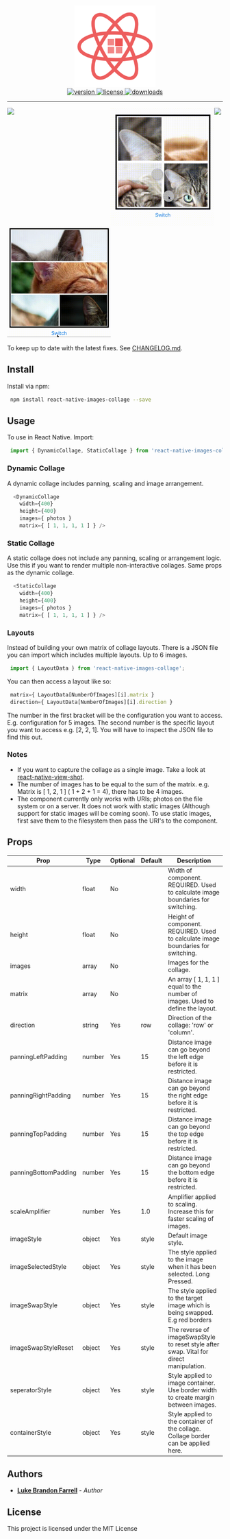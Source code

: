 <p align="center">
  <img src="https://raw.githubusercontent.com/LukeBrandonFarrell/open-source-images/master/react-native-images-collage/react-native-images-collage.png" width="190" height="190">
  <br />
  <a href="https://www.npmjs.com/package/react-native-images-collage" rel="nofollow">
    <img src="https://img.shields.io/npm/v/react-native-images-collage.svg?style=flat-square" alt="version" style="max-width:100%;" />
  </a>
  <a href="https://www.npmjs.com/package/react-native-images-collage" rel="nofollow">
    <img src="http://img.shields.io/npm/l/react-native-images-collage.svg?style=flat-square" alt="license" style="max-width:100%;" />
  </a>
  <a href="https://www.npmjs.com/package/react-native-images-collage" rel="nofollow">
    <img src="http://img.shields.io/npm/dt/react-native-images-collage.svg?style=flat-square" alt="downloads" style="max-width:100%;" />
  </a>

  <hr />
</p>

<img align="left" src="https://raw.githubusercontent.com/LukeBrandonFarrell/open-source-images/master/react-native-images-collage/i3.gif" width="48%" />
<img src="https://raw.githubusercontent.com/LukeBrandonFarrell/open-source-images/master/react-native-images-collage/i4.gif" width="48%" />
<img align="left" src="https://raw.githubusercontent.com/LukeBrandonFarrell/open-source-images/master/react-native-images-collage/i2.gif" width="48%" />
<img src="https://raw.githubusercontent.com/LukeBrandonFarrell/open-source-images/master/react-native-images-collage/i1.gif" width="48%" />

To keep up to date with the latest fixes. See [CHANGELOG.md](https://github.com/lukebrandonfarrell/react-native-images-collage/blob/master/CHANGELOG.md).

## Install

Install via npm:
```sh
 npm install react-native-images-collage --save
```

## Usage

To use in React Native. Import:
```js
 import { DynamicCollage, StaticCollage } from 'react-native-images-collage';
```

### Dynamic Collage

A dynamic collage includes panning, scaling and image arrangement.

```js
  <DynamicCollage
    width={400}
    height={400}
    images={ photos }
    matrix={ [ 1, 1, 1, 1 ] } />
```

### Static Collage

A static collage does not include any panning, scaling or arrangement logic. Use this if you want to render multiple non-interactive collages. Same props as the dynamic collage.

```js
  <StaticCollage
    width={400}
    height={400}
    images={ photos }
    matrix={ [ 1, 1, 1, 1 ] } />
```

### Layouts

Instead of building your own matrix of collage layouts. There is a JSON file you can import which includes multiple layouts. Up to 6 images.
```js
 import { LayoutData } from 'react-native-images-collage';
```

You can then access a layout like so:
```js
 matrix={ LayoutData[NumberOfImages][i].matrix }
 direction={ LayoutData[NumberOfImages][i].direction }
```

The number in the first bracket will be the configuration you want to access. E.g. configuration for 5 images. The second number is the specific layout you want to access e.g. [2, 2, 1]. You will have to inspect the JSON file to find this out.

### Notes

- If you want to capture the collage as a single image. Take a look at [react-native-view-shot](https://github.com/gre/react-native-view-shot).
- The number of images has to be equal to the sum of the matrix. e.g. Matrix is [ 1, 2, 1 ] ( 1 + 2 + 1 = 4), there has to be 4 images.
- The component currently only works with URIs; photos on the file system or on a server. It does not work with static images (Although support for static images will be coming soon). To use static images, first save them to the filesystem then pass the URI's to the component.

## Props

| Prop                | Type          | Optional  | Default | Description                                                                             |
| ------------------- | ------------- | --------- | ------- | --------------------------------------------------------------------------------------- |
| width               | float         | No        |         | Width of component. REQUIRED. Used to calculate image boundaries for switching.         |
| height              | float         | No        |         | Height of component. REQUIRED. Used to calculate image boundaries for switching.        |
| images              | array         | No        |         | Images for the collage.                                                                 |
| matrix              | array         | No        |         | An array [ 1, 1, 1 ] equal to the number of images. Used to define the layout.          |
| direction           | string        | Yes       | row     | Direction of the collage: 'row' or 'column'.                                            |
| panningLeftPadding  | number        | Yes       | 15      | Distance image can go beyond the left edge before it is restricted.                     |
| panningRightPadding | number        | Yes       | 15      | Distance image can go beyond the right edge before it is restricted.                    |
| panningTopPadding   | number        | Yes       | 15      | Distance image can go beyond the top edge before it is restricted.                      |
| panningBottomPadding| number        | Yes       | 15      | Distance image can go beyond the bottom edge before it is restricted.                   |
| scaleAmplifier      | number        | Yes       | 1.0     | Amplifier applied to scaling. Increase this for faster scaling of images.               |
| imageStyle          | object        | Yes       | style   | Default image style.                                                                    |
| imageSelectedStyle  | object        | Yes       | style   | The style applied to the image when it has been selected. Long Pressed.                 |
| imageSwapStyle      | object        | Yes       | style   | The style applied to the target image which is being swapped. E.g red borders           |
| imageSwapStyleReset | object        | Yes       | style   | The reverse of imageSwapStyle to reset style after swap. Vital for direct manipulation. |
| seperatorStyle      | object        | Yes       | style   | Style applied to image container. Use border width to create margin between images.     |
| containerStyle      | object        | Yes       | style   | Style applied to the container of the collage. Collage border can be applied here.      |

## Authors

* [**Luke Brandon Farrell**](https://lukebrandonfarrell.com/) - *Author*

## License

This project is licensed under the MIT License

